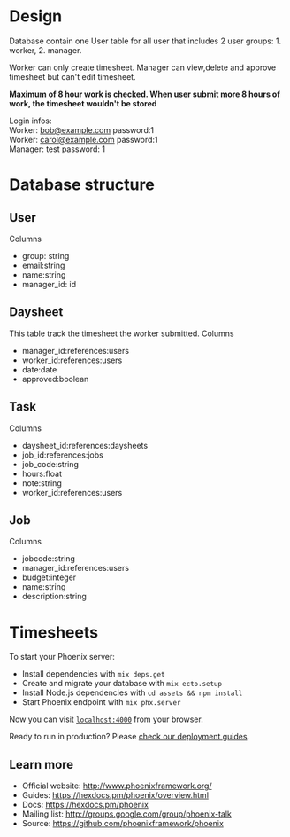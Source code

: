 # Design 
Database contain one User table for all user that includes 2 user groups: 1. worker, 2. manager. 


Worker can only create timesheet.
Manager can view,delete and approve timesheet but can't edit timesheet.

<strong>Maximum of 8 hour work is checked. When user submit more 8 hours of work, the timesheet wouldn't be stored</strong>

Login infos:  
Worker: bob@example.com password:1  
Worker: carol@example.com password:1  
Manager: test password: 1   

# Database structure

## User
Columns
- group: string 
- email:string 
- name:string 
- manager_id: id

## Daysheet
This table track the timesheet the worker submitted.
Columns
- manager_id:references:users
- worker_id:references:users 
- date:date 
- approved:boolean

## Task
Columns
- daysheet_id:references:daysheets
- job_id:references:jobs 
- job_code:string 
- hours:float 
- note:string 
- worker_id:references:users

## Job
Columns
- jobcode:string 
- manager_id:references:users 
- budget:integer 
- name:string 
- description:string


# Timesheets


To start your Phoenix server:

  * Install dependencies with `mix deps.get`
  * Create and migrate your database with `mix ecto.setup`
  * Install Node.js dependencies with `cd assets && npm install`
  * Start Phoenix endpoint with `mix phx.server`

Now you can visit [`localhost:4000`](http://localhost:4000) from your browser.

Ready to run in production? Please [check our deployment guides](https://hexdocs.pm/phoenix/deployment.html).

## Learn more

  * Official website: http://www.phoenixframework.org/
  * Guides: https://hexdocs.pm/phoenix/overview.html
  * Docs: https://hexdocs.pm/phoenix
  * Mailing list: http://groups.google.com/group/phoenix-talk
  * Source: https://github.com/phoenixframework/phoenix
